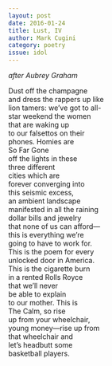 ```yaml
---
layout: post 
date: 2016-01-24
title: Lust, IV
author: Mark Cugini
category: poetry
issue: idol
---
```

_after Aubrey Graham_  

Dust off the champagne  
and dress the rappers up like  
lion tamers: we’ve got to all-  
star weekend the women  
that are waking up  
to our falsettos on their  
phones. Homies are  
So Far Gone  
off the lights in these  
three different  
cities which are  
forever converging into  
this seismic excess,  
an ambient landscape  
manifested in all the raining  
dollar bills and jewelry  
that none of us can afford—  
this is everything we’re  
going to have to work for.  
This is the poem for every  
unlocked door in America.  
This is the cigarette burn  
in a rented Rolls Royce  
that we’ll never  
be able to explain  
to our mother. This is  
The Calm, so rise  
up from your wheelchair,  
young money—rise up from  
that wheelchair and  
let’s headbutt some  
basketball players.